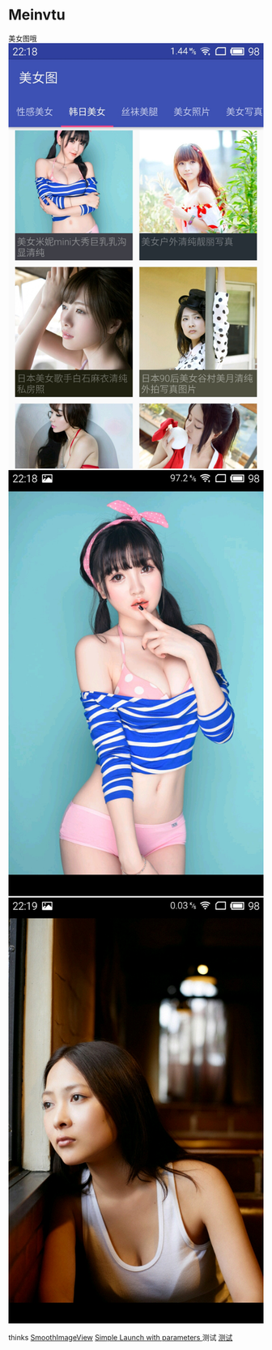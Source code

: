 # Meinvtu
美女图哦
![Alt text](/screenshots/S60313-221814.jpg)
![Alt text](/screenshots/S60313-221825.jpg)
![Alt text](/screenshots/S60313-221906.jpg)
 
 thinks [SmoothImageView](https://github.com/liukkevin/SmoothImageView)
 <a href="qxhdyydb://com.qxhd.yydb/qxhd/"> Simple Launch with parameters </a>
测试 [测试](qxhdyydb://com.qxhd.yydb/qxhd/)
